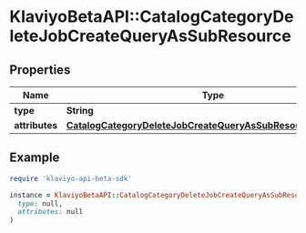 # KlaviyoBetaAPI::CatalogCategoryDeleteJobCreateQueryAsSubResource

## Properties

| Name | Type | Description | Notes |
| ---- | ---- | ----------- | ----- |
| **type** | **String** |  |  |
| **attributes** | [**CatalogCategoryDeleteJobCreateQueryAsSubResourceAttributes**](CatalogCategoryDeleteJobCreateQueryAsSubResourceAttributes.md) |  |  |

## Example

```ruby
require 'klaviyo-api-beta-sdk'

instance = KlaviyoBetaAPI::CatalogCategoryDeleteJobCreateQueryAsSubResource.new(
  type: null,
  attributes: null
)
```

